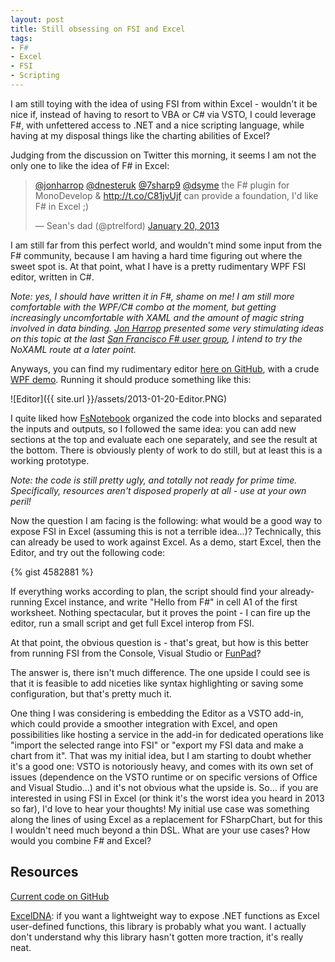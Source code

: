 ```yaml
---
layout: post
title: Still obsessing on FSI and Excel
tags:
- F#
- Excel
- FSI
- Scripting
---
```


I am still toying with the idea of using FSI from within Excel - wouldn't it be nice if, instead of having to resort to VBA or C# via VSTO, I could leverage F#, with unfettered access to .NET and a nice scripting language, while having at my disposal things like the charting abilities of Excel?

Judging from the discussion on Twitter this morning, it seems I am not the only one to like the idea of F# in Excel:

<blockquote class="twitter-tweet" data-lang="en"><p lang="en" dir="ltr"><a href="https://twitter.com/jonharrop">@jonharrop</a> <a href="https://twitter.com/dnesteruk">@dnesteruk</a> <a href="https://twitter.com/7sharp9">@7sharp9</a> <a href="https://twitter.com/dsyme">@dsyme</a> the F# plugin for MonoDevelop &amp; <a href="http://t.co/C81jvUjf">http://t.co/C81jvUjf</a> can provide a foundation, I&#39;d like F# in Excel ;)</p>&mdash; Sean&#39;s dad (@ptrelford) <a href="https://twitter.com/ptrelford/status/293044073126850560">January 20, 2013</a></blockquote> <script async src="//platform.twitter.com/widgets.js" charset="utf-8"></script>

I am still far from this perfect world, and wouldn't mind some input from the F# community, because I am having a hard time figuring out where the sweet spot is. At that point, what I have is a pretty rudimentary WPF FSI editor, written in C#.

<!--more-->

*Note: yes, I should have written it in F#, shame on me! I am still more comfortable with the WPF/C# combo at the moment, but getting increasingly uncomfortable with XAML and the amount of magic string involved in data binding. [Jon Harrop](https://twitter.com/jonharrop) presented some very stimulating ideas on this topic at the last [San Francisco F# user group](http://www.meetup.com/sfsharp/events/93396482/), I intend to try the NoXAML route at a later point.*

Anyways, you can find my rudimentary editor [here on GitHub](https://github.com/mathias-brandewinder/FsiRunner), with a crude [WPF demo](https://github.com/mathias-brandewinder/FsiRunner/tree/master/FsiRunner/WpfDemo). Running it should produce something like this:

![Editor]({{ site.url }}/assets/2013-01-20-Editor.PNG)

I quite liked how [FsNotebook](https://fsnotebook.net/) organized the code into blocks and separated the inputs and outputs, so I followed the same idea: you can add new sections at the top and evaluate each one separately, and see the result at the bottom. There is obviously plenty of work to do still, but at least this is a working prototype.

*Note: the code is still pretty ugly, and totally not ready for prime time. Specifically, resources aren't disposed properly at all - use at your own peril!*

Now the question I am facing is the following: what would be a good way to expose FSI in Excel (assuming this is not a terrible idea...)? Technically, this can already be used to work against Excel. As a demo, start Excel, then the Editor, and try out the following code:

{% gist 4582881 %}

If everything works according to plan, the script should find your already-running Excel instance, and write "Hello from F#" in cell A1 of the first worksheet. Nothing spectacular, but it proves the point - I can fire up the editor, run a small script and get full Excel interop from FSI.

At that point, the obvious question is - that's great, but how is this better from running FSI from the Console, Visual Studio or [FunPad](http://funpad.codeplex.com/)?

The answer is, there isn't much difference. The one upside I could see is that it is feasible to add niceties like syntax highlighting or saving some configuration, but that's pretty much it.

One thing I was considering is embedding the Editor as a VSTO add-in, which could provide a smoother integration with Excel, and open possibilities like hosting a service in the add-in for dedicated operations like "import the selected range into FSI" or "export my FSI data and make a chart from it". That was my initial idea, but I am starting to doubt whether it's a good one: VSTO is notoriously heavy, and comes with its own set of issues (dependence on the VSTO runtime or on specific versions of Office and Visual Studio&hellip;) and it's not obvious what the upside is.
So&hellip; if you are interested in using FSI in Excel (or think it's the worst idea you heard in 2013 so far), I'd love to hear your thoughts! My initial use case was something along the lines of using Excel as a replacement for FSharpChart, but for this I wouldn't need much beyond a thin DSL. What are your use cases? How would you combine F# and Excel?

## Resources

[Current code on GitHub](https://github.com/mathias-brandewinder/FsiRunner/tree/fcf9d44d0cb884762cdec89dd5da1edf931be064)

[ExcelDNA](http://exceldna.codeplex.com/): if you want a lightweight way to expose .NET functions as Excel user-defined functions, this library is probably what you want. I actually don't understand why this library hasn't gotten more traction, it's really neat.

